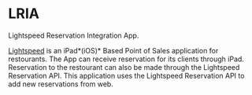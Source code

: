 # LRIA
Lightspeed Reservation Integration App.

[Lightspeed](http://www.lightspeedpos.com/restaurant/restaurant-pos-system-full-screen/) is an iPad*(iOS)* Based Point of Sales application for restourants. 
The App can receive reservation for its clients through iPad. Reservation to the restourant can also be made through the Lightspeed Reservation API. 
This application uses the Lightspeed Reservation API to add new reservations from web.
